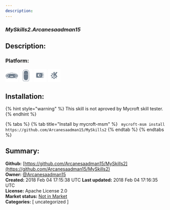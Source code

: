 ```yaml
---
description: 
---
```


### _MySkills2.Arcanesaadman15_  
## Description:  
  
  
  
### Platform:  
 ![Mark I](../.gitbook/assets/mark-1-icon.png)  ![Mark II](../.gitbook/assets/mark-2-icon.png)  ![Picroft](../.gitbook/assets/picroft-icon.png)  ![plasmoid](../.gitbook/assets/kde.png)   
## Installation:  
{% hint style="warning" %}
This skill is not aproved by Mycroft skill tester.
{% endhint %}
    
{% tabs %}
{% tab title="Install by mycroft-msm" %}
``` mycroft-msm install https://github.com/Arcanesaadman15/MySkills2```
{% endtab %}
  {% endtabs %}
    
## Summary:  
**Github:** [https://github.com/Arcanesaadman15/MySkills2](https://github.com/Arcanesaadman15/MySkills2)  
**Owner:** [@Arcanesaadman15](https://github.com/Arcanesaadman15)  
**Created:** 2018 Feb 04 17:15:38 UTC  **Last updated:** 2018 Feb 04 17:16:35 UTC  
**License:** Apache License 2.0  
**Market status:** [Not in Market](https://market.mycroft.ai/skill/)  
**Categories:** [ uncategorized ]   
